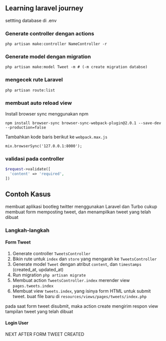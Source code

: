 ## Learning laravel journey

settting database di .env

### Generate controller dengan actions

```
php artisan make:controller NameController -r
```

### Generate model dengan migration

```shell
php artisan make:model Tweet -m # (-m create migration databse)
```

### mengecek rute Laravel

```shell
php artisan route:list
```

### membuat auto reload view

Install browser sync menggunakan npm

```shell
npm install browser-sync browser-sync-webpack-plugin@2.0.1 --save-dev --production=false
```

Tambahkan kode baris berikut ke `webpack.max.js`

```
mix.browserSync('127.0.0.1:8000');
```

### validasi pada controller

```php
$request->validate([
  'content' => 'required',
])

```

## Contoh Kasus

membuat aplikasi bootleg twitter menggunakan Laravel dan Turbo
cukup membuat form memposting tweet, dan menampilkan tweet yang telah dibuat

### Langkah-langkah

#### Form Tweet

1. Generate controller `TweetsController`
2. Bikin rute untuk `index` dan `store` yang mengarah ke `TweetsController`
3. Generate model `Tweet` dengan atribut `content`, dan `timestamps` (created_at, updated_at)
4. Run migration `php artisan migrate`
5. Membuat action `TweetsController.index` merender view `pages.tweets.index`
6. Membuat view `tweets.index`, yang isinya form HTML untuk submit tweet. buat file baru di `resources/views/pages/tweets/index.php`

pada saat form tweet disubmit, maka action create mengirim respon view tampilan tweet yang telah dibuat

#### Login User

NEXT AFTER FORM TWEET CREATED
